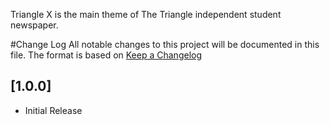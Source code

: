 Triangle X is the main theme of The Triangle independent student newspaper.

#Change Log
All notable changes to this project will be documented in this file.
The format is based on [Keep a Changelog](http://keepachangelog.com/)

## [1.0.0]
- Initial Release